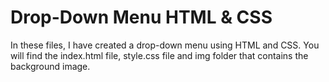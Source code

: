 # Drop-Down Menu HTML & CSS

In these files, I have created a drop-down menu using HTML and CSS. You will find the index.html file, style.css file and img folder that contains the background image.
